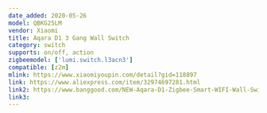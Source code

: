 ```yaml
---
date_added: 2020-05-26
model: QBKG25LM
vendor: Xiaomi
title: Aqara D1 3 Gang Wall Switch
category: switch
supports: on/off, action
zigbeemodel: ['lumi.switch.l3acn3']
compatible: [z2m]
mlink: https://www.xiaomiyoupin.com/detail?gid=118897
link: https://www.aliexpress.com/item/32974697281.html
link2: https://www.banggood.com/NEW-Aqara-D1-Zigbee-Smart-WIFI-Wall-Switch-1-or-2-or-3-Gang-LIVE-or-NEUTRAL-LINE-Xiaomi-Mijia-APP-Remote-Controller-p-1644324.html
link3: 
---
```


